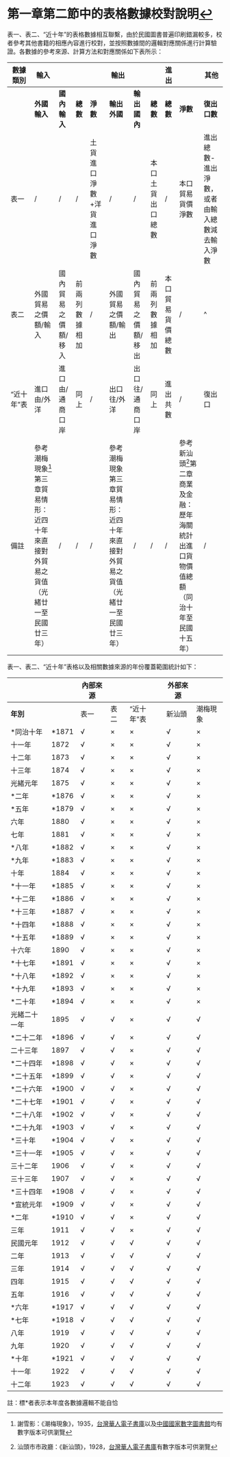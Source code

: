 # 第一章第二節中的表格數據校對說明[↩](../chapter1/section02.md#fn_2)

表一、表二、“近十年”的表格數據相互聯繫，由於民國圖書普遍印刷錯漏較多，校者參考其他書籍的相應內容進行校對，並按照數據間的邏輯對應關係進行計算驗證。各數據的參考來源、計算方法和對應關係如下表所示：

| **數據類別** | **輸入**                                                                         |             |      |                  |              **輸出**                                                                     |                     |                    |       **進出**           |                                                                                  |                   **其他**                              |
|--------------|----------------------------------------------------------------------------------|---------------------|----------------|---------------------------|----------------------------------------------------------------------------------|---------------------|------------------|------------------|------------------------------------------------------------------------------------|-----------------------------------------------|
|              | **外國輸入**                                                                     | **國內輸入**        | **總數**       | **淨數**                  | **輸出外國**                                                                     | **輸出國內**        | **總數**         | **總數**         | **淨數**                                                                           | **復出口數**                                  |
| 表一         | /                                                                                | /                   | /              | 土貨進口淨數+洋貨進口淨數 | /                                                                                | /                   | 本口土貨出口總數 | /                | 本口貿易貨價淨數                                                                   | 進出總數-進出淨數，或者由輸入總數減去輸入淨數 |
| 表二         | 外國貿易之價額/輸入                                                              | 國內貿易之價額/移入 | 前兩列數據相加 | /                         | 外國貿易之價額/輸出                                                              | 國內貿易之價額/移出 | 前兩列數據相加   | 本口貿易貨價總數 | /                                                                                  |          ^                                     |
| “近十年”表   | 進口由/外洋                                                                      | 進口由/通商口岸     |      同上          | /                         | 出口往/外洋                                                                      | 出口往/通商口岸     |       同上           | 進出共數                | /                                                                                  | 復出口                                        |
| 備註         | 參考潮梅現象[^1]第三章貿易情形：近四十年來直接對外貿易之貨值（光緒廿一至民國廿三年） |/                     |/                |/                           | 參考潮梅現象第三章貿易情形：近四十年來直接對外貿易之貨值（光緒廿一至民國廿三年） |/                     |/                  |/                  | 參考新汕頭[^2]第二章商業及金融：歷年海關統計出進口貨物價值總額（同治十年至民國十五年） |                    /                           ||

表一、表二、“近十年”表格以及相關數據來源的年份覆蓋範圍統計如下：

|          |    | **內部來源** |  |            |    **外部來源**    |          |   
|--------------|--------------|--------------|------------|--------|----------|---|
| **年別**    | | 表一         | 表二         | “近十年”表 | 新汕頭 | 潮梅現象 |   
| *同治十年   | *1871       | √            | ×          | ×      | √        | × |
| 十一年       | 1872         | √            | ×          | ×      | √        | × |
| 十二年       | 1873         | √            | ×          | ×      | √        | × |
| 十三年       | 1874         | √            | ×          | ×      | √        | × |
| 光緒元年     | 1875         | √            | ×          | ×      | √        | × |
| *二年       | *1876       | √            | ×          | ×      | √        | × |
| *五年       | *1879       | √            | ×          | ×      | √        | × |
| 六年         | 1880         | √            | ×          | ×      | √        | × |
| 七年         | 1881         | √            | ×          | ×      | √        | × |
| *八年       | *1882       | √            | ×          | ×      | √        | × |
| *九年       | *1883       | √            | ×          | ×      | √        | × |
| 十年         | 1884         | √            | ×          | ×      | √        | × |
| *十一年     | *1885       | √            | ×          | ×      | √        | × |
| *十二年     | *1886       | √            | ×          | ×      | √        | × |
| *十三年     | *1887       | √            | ×          | ×      | √        | × |
| *十四年     | *1888       | √            | ×          | ×      | √        | × |
| *十五年     | *1889       | √            | ×          | ×      | √        | × |
| 十六年       | 1890         | √            | ×          | ×      | √        | × |
| *十七年     | *1891       | √            | ×          | ×      | √        | × |
| *十八年     | *1892       | √            | ×          | ×      | √        | × |
| *十九年     | *1893       | √            | ×          | ×      | √        | × |
| *二十年     | *1894       | √            | ×          | ×      | √        | × |
| 光緒二十一年 | 1895         | √            | √          | ×      | √        | √ |
| *二十二年   | *1896       | √            | √          | ×      | √        | √ |
| 二十三年     | 1897         | √            | √          | ×      | √        | √ |
| *二十四年   | *1898       | √            | √          | ×      | √        | √ |
| *二十五年   | *1899       | √            | √          | ×      | √        | √ |
| *二十六年   | *1900       | √            | √          | ×      | √        | √ |
| *二十七年   | *1901       | √            | √          | ×      | √        | √ |
| *二十八年   | *1902       | √            | √          | ×      | √        | √ |
| *二十九年   | *1903       | √            | √          | ×      | √        | √ |
| *三十年     | *1904       | √            | √          | ×      | √        | √ |
| *三十一年   | *1905       | √            | √          | ×      | √        | √ |
| 三十二年     | 1906         | √            | √          | ×      | √        | √ |
| 三十三年     | 1907         | √            | √          | ×      | √        | √ |
| *三十四年   | *1908       | √            | √          | ×      | √        | √ |
| *宣統元年   | *1909       | √            | √          | ×      | √        | √ |
| *二年       | *1910       | √            | √          | ×      | √        | √ |
| 三年         | 1911        | √            | √          | ×      | √        | √ |
| 民國元年     | 1912         | √            | √          | √      | √        | √ |
| 二年         | 1913         | √            | √          | √      | √        | √ |
| 三年         | 1914         | √            | √          | √      | √        | √ |
| 四年         | 1915         | √            | √          | √      | √        | √ |
| 五年         | 1916         | √            | √          | √      | √        | √ |
| *六年       | *1917      | √            | √          | √      | √        | √ |
| *七年       | *1918       | √            | √          | √      | √        | √ |
| 八年         | 1919         | √            | √          | √      | √        | √ |
| 九年         | 1920         | √            | √          | √      | √        | √ |
| *十年       | *1921       | √            | √          | √      | √        | √ |
| 十一年       | 1922         | √            | √          | √      | √        | √ |
| 十二年       | 1923         | √            | √          | √      | √        | √ |

註：標*者表示本年度各數據邏輯不能自恰

[^1]: 謝雪影：《潮梅現象》，1935，[台灣華人電子書庫](https://taiwanebook.ncl.edu.tw/zh-tw/book/NTL-9900015197)以及[中國國家數字圖書館](http://read.nlc.cn/allSearch/searchDetail?searchType=1001&showType=1&indexName=data_416&fid=17jh000163)均有數字版本可供瀏覽

[^2]: 汕頭市市政廳：《新汕頭》，1928，[台灣華人電子書庫](https://taiwanebook.ncl.edu.tw/zh-tw/book/NTL-31111003746292)有數字版本可供瀏覽